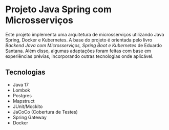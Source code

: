 # Projeto Java Spring com Microsserviços

Este projeto implementa uma arquitetura de microsserviços utilizando Java Spring, Docker e Kubernetes. A base do projeto
é orientada pelo livro *Backend Java com Microsserviços, Spring Boot e Kubernetes* de Eduardo Santana. Além disso,
algumas adaptações foram feitas com base em experiências prévias, incorporando outras tecnologias onde aplicável.

## Tecnologias

- Java 17
- Lombok
- Postgres
- Mapstruct
- JUnit/Mockito
- JaCoCo (Cobertura de Testes)
- Spring Gateway
- Docker
